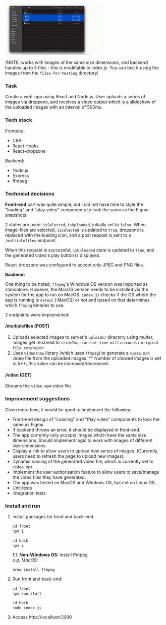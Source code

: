 <p align="center">

![](rec.gif)
</p>


(NOTE: works with images of the same size dimensions, and backend handles up to 5 files - this is modifiable in
index.js. You can test it using the images from the `files-for-testing` directory)

### Task

Create a web-app using React and Node.js. User uploads a series of images via dropzone, and receives a video output
which is a slideshow of the uploaded images with an interval of 500ms.

### Tech stack

Frontend:

- CRA
- React Hooks
- React-dropzone

Backend:

- Node.js
- Express
- ffmpeg

### Technical decisions

**Front-end** part was quite simple, but I did not have time to style the "loading" and "play video"
components to look the same as the Figma snapshots.

2 states are used: `isSelected`, `isUploaded`, initially set to `false`. When image-files are selected, `isSelected` is
updated to `true`, dropzone is replaced with the loading icon, and a post request is sent to a `/multiplefiles`
endpoint.

When this request is successful, `isUploaded` state is updated to `true`, and the generated video's play button is
displayed.

React-dropzone was configured to accept only JPEG and PNG files.

**Backend:**

One thing to be noted, `ffmpeg`'s Windows OS version was imported as standalone. However, the MacOS version needs to be
installed via the system for the app to run on MacOS. `index.js` checks if the OS where the app is running is `darwin` (
MacOS) or not and based on that determines which `ffmpeg` binaries to use.

2 endpoints were implemented:

#### /multiplefiles (POST)

1. Uploads selected images to server's `uploads/`
   directory using multer, images get renamed to
   `slideImg`+`current time milliseconds`+
   `original file extension`
2. Uses `videoshow` library (which uses `ffmpeg`) to generate a `video.mp4` video file from the uploaded images. **
   Number of allowed images is set to 5**, this value can be increased/decreased.

#### /video (GET)

Streams the `video.mp4` video file.

### Improvement suggestions

Given more time, it would be good to implement the following:

- Front-end design of "Loading" and "Play video"
  components to look the same as Figma
- If backend throws an error, it should be displayed in front-end.
- The app currently only accepts images which have the same size dimensions. Should implement logic to work with images
  of different size dimensions.
- Display a link to allow users to upload new series of images. (Currently, users need to refresh the page to upload new
  images).
- Dynamic naming of the generated video file, which is currently set to `video.mp4`.
- Implement the user authorisation feature to allow users to save/manage the video files they have generated.
- The app was tested on MacOS and Windows OS, but not on Linux OS.
- Unit tests
- Integration tests

### Install and run

1. Install packages for front and back-end:
    ```shell
    cd front
    npm i
    ```
    ```shell
    cd back
    npm i
    ```
   1.1. **Non-Windows OS:** Install ffmpeg    
   _e.g. MacOS:_
    ```shell
    brew install ffmpeg
    ```
2. Run front and back-end:
    ```shell
    cd front
    npm run start
    ```
    ```shell
    cd back
    node index.js
    ```
3. Access http://localhost:3000

